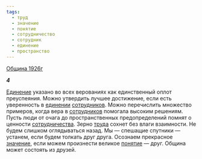 ```yaml
---
tags:
  - труд
  - значение
  - понятие
  - сотрудничество
  - сотрудник
  - единение
  - пространство
---
```

[Община 1926г](https://127.0.0.1:4002/agni/1926)

___4___

[Единение](../../../tags/#единение) указано во всех верованиях как единственный оплот преуспеяния. Можно утвердить лучшее достижение, если есть уверенность в [единении](../../../tags/#единение) [сотрудников](../../../tags/#сотрудник). Можно перечислить множество примеров, когда вера в [сотрудников](../../../tags/#сотрудник) помогала высоким решениям. Пусть люди от очага до пространственных предопределений помнят о ценности [сотрудничества](../../../tags/#сотрудничество). Зерно [труда](../../../tags/#труд) сохнет без влаги взаимности. Не будем слишком оглядываться назад. Мы — спешащие спутники — устанем, если будем толкать друг друга. Осознаем прекрасное [значение](../../../tags/#значение), если можем произнести великое [понятие](../../../tags/#понятие) — друг. Община может состоять из друзей.   

